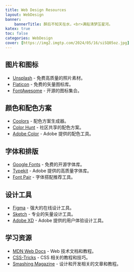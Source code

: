 ```yaml
---
title: Web Design Resources
layout: WebDesign
banner:
	bannerTitle: 醉后不知天在水，<br>满船清梦压星河。
katex: true
toc: false
categories: WebDesign
cover: [https://img2.imgtp.com/2024/05/16/siSQ05oz.jpg]
---
```


## 图片和图标

- [Unsplash](https://unsplash.com/) - 免费高质量的照片素材。
- [Flaticon](https://www.flaticon.com/) - 免费的矢量图标库。
- [FontAwesome](https://fontawesome.com/) - 开源的图标集合。

## 颜色和配色方案

- [Coolors](https://coolors.co/) - 配色方案生成器。
- [Color Hunt](https://colorhunt.co/) - 社区共享的配色方案。
- [Adobe Color](https://color.adobe.com/) - Adobe 提供的配色工具。

## 字体和排版

- [Google Fonts](https://fonts.google.com/) - 免费的开源字体库。
- [Typekit](https://fonts.adobe.com/typekit) - Adobe 提供的高质量字体库。
- [Font Pair](https://fontpair.co/) - 字体搭配推荐工具。

## 设计工具

- [Figma](https://www.figma.com/) - 强大的在线设计工具。
- [Sketch](https://www.sketch.com/) - 专业的矢量设计工具。
- [Adobe XD](https://www.adobe.com/products/xd.html) - Adobe 提供的用户体验设计工具。

## 学习资源

- [MDN Web Docs](https://developer.mozilla.org/) - Web 技术文档和教程。
- [CSS-Tricks](https://css-tricks.com/) - CSS 相关的教程和技巧。
- [Smashing Magazine](https://www.smashingmagazine.com/) - 设计和开发相关的文章和教程。